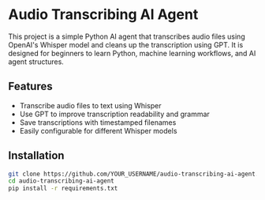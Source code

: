 # Audio Transcribing AI Agent

This project is a simple Python AI agent that transcribes audio files using OpenAI's Whisper model and cleans up the transcription using GPT. It is designed for beginners to learn Python, machine learning workflows, and AI agent structures.

## Features

- Transcribe audio files to text using Whisper
- Use GPT to improve transcription readability and grammar
- Save transcriptions with timestamped filenames
- Easily configurable for different Whisper models

## Installation

```bash
git clone https://github.com/YOUR_USERNAME/audio-transcribing-ai-agent.git
cd audio-transcribing-ai-agent
pip install -r requirements.txt
